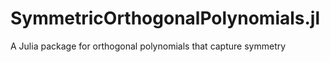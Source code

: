 # SymmetricOrthogonalPolynomials.jl
A Julia package for orthogonal polynomials that capture symmetry

